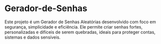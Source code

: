 # Gerador-de-Senhas
Este projeto é um Gerador de Senhas Aleatórias desenvolvido com foco em segurança, simplicidade e eficiência. Ele permite criar senhas fortes, personalizadas e difíceis de serem quebradas, ideais para proteger contas, sistemas e dados sensíveis.
